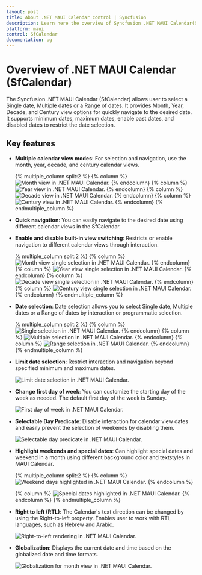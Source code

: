 ```yaml
---
layout: post
title: About .NET MAUI Calendar control | Syncfusion
description: Learn here the overview of Syncfusion .NET MAUI Calendar(SfCalendar) control, its basic features and functionalities of calendar.
platform: maui
control: SfCalendar
documentation: ug
---
```


# Overview of .NET MAUI Calendar (SfCalendar)

The Syncfusion .NET MAUI Calendar (SfCalendar) allows user to select a Single date, Multiple dates or a Range of dates. It provides Month, Year, Decade, and Century view options for quickly navigate to the desired date. It supports minimum dates, maximum dates, enable past dates, and disabled dates to restrict the date selection.

## Key features

* **Multiple calendar view modes**: For selection and navigation, use the month, year, decade, and century calendar views.

   {% multiple_column split:2 %}
   {% column %}
   ![Month view in .NET MAUI Calendar.](images/overview/maui-month-view.jpg)
   {% endcolumn}
   {% column %}
   ![Year view in .NET MAUI Calendar.](images/overview/maui-year-view.jpg)
   {% endcolumn}
   {% column %}
   ![Decade view in .NET MAUI Calendar.](images/overview/maui-decade-view.jpg)
   {% endcolumn}
   {% column %}
   ![Century view in .NET MAUI Calendar.](images/overview/maui-century-view.jpg)
   {% endcolumn}
   {% endmultiple_column %}

* **Quick navigation**: You can easily navigate to the desired date using different calendar views in the SfCalendar.

* **Enable and disable built-in view switching**: Restricts or enable navigation to different calendar views through interaction.

   % multiple_column split:2 %}
   {% column %}
   ![Month view single selection in .NET MAUI Calendar.](images/overview/maui-month-view-single-selection.jpg)
   {% endcolumn}
   {% column %}
   ![Year view single selection in .NET MAUI Calendar.](images/overview/maui-year-view-single-selection.jpg)
   {% endcolumn}
   {% column %}
   ![Decade view single selection in .NET MAUI Calendar.](images/overview/maui-decade-view-single-selection.jpg)
   {% endcolumn}
   {% column %}
   ![Century view single selection in .NET MAUI Calendar.](images/overview/maui-century-view-single-selection.jpg)
   {% endcolumn}
   {% endmultiple_column %}

* **Date selection**: Date selection allows you to select Single date, Multiple dates or a Range of dates by interaction or programmatic selection.

   % multiple_column split:2 %}
   {% column %}
   ![Single selection in .NET MAUI Calendar.](images/overview/maui-month-view-single-selection.jpg)
   {% endcolumn}
   {% column %}
   ![Multiple selection in .NET MAUI Calendar.](images/overview/maui-multiple-selection.jpg)
   {% endcolumn}
   {% column %}
   ![Range selection in .NET MAUI Calendar.](images/overview/maui-range-selection.jpg)
   {% endcolumn}
   {% endmultiple_column %}

* **Limit date selection**: Restrict interaction and navigation beyond specified minimum and maximum dates.

   ![Limit date selection in .NET MAUI Calendar.](images/overview/maui-min-max-date.jpg)

* **Change first day of week**: You can customize the starting day of the week as needed. The default first day of the week is Sunday.

   ![First day of week in .NET MAUI Calendar.](images/overview/maui-first-day-of-week.jpg)

* **Selectable Day Predicate**: Disable interaction for calendar view dates and easily prevent the selection of weekends by disabling them.

   ![Selectable day predicate in .NET MAUI Calendar.](images/overview/maui-selectable-day-predicate.jpg)

* **Highlight weekends and special dates**: Can highlight special dates and weekend in a month using different background color and textstyles in MAUI Calendar.

   {% multiple_column split:2 %}
   {% column %}
   ![Weekend days highlighted in .NET MAUI Calendar.](images/overview/maui-weekends-dates.jpg)
   {% endcolumn %}

   {% column %}
   ![Special dates highlighted in .NET MAUI Calendar.](images/overview/maui-special-dates.jpg)
   {% endcolumn %}
   {% endmultiple_column %}

* **Right to left (RTL)**: The Calendar's text direction can be changed by using the Right-to-left property. Enables user to work with RTL languages, such as Hebrew and Arabic.

   ![Right-to-left rendering in .NET MAUI Calendar.](images/overview/maui-rtl.jpg)

* **Globalization**: Displays the current date and time based on the globalized date and time formats.

   ![Globalization for month view in .NET MAUI Calendar.](images/overview/maui-month-view-globalization.jpg)
